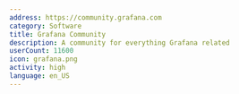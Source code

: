 ```yaml
---
address: https://community.grafana.com
category: Software
title: Grafana Community
description: A community for everything Grafana related
userCount: 11600
icon: grafana.png
activity: high
language: en_US
---
```

